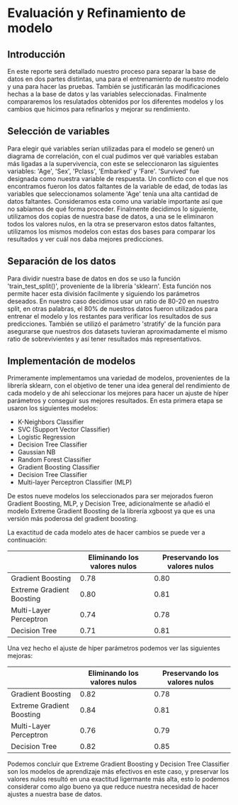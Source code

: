 # Evaluación y Refinamiento de modelo

## Introducción

En este reporte será detallado nuestro proceso para separar la base de datos en dos partes distintas, una para el entrenamiento de nuestro modelo y una para hacer las pruebas. También se justificarán las modificaciones hechas a la base de datos y las variables seleccionadas. Finalmente compararemos los resulatados obtenidos por los diferentes modelos y los cambios que hicimos para refinarlos y mejorar su rendimiento.

## Selección de variables

Para elegir qué variables serían utilizadas para el modelo se generó un diagrama de correlación, con el cual pudimos ver qué variables estaban más ligadas a la supervivencia, con este se seleccionaron las siguientes variables: 'Age', 'Sex', 'Pclass', 'Embarked' y 'Fare'. 'Survived' fue designada como nuestra variable de respuesta. Un conflicto con el que nos encontramos fueron los datos faltantes de la variable de edad, de todas las variables que seleccionamos solamente 'Age' tenía una alta cantidad de datos faltantes. Consideramos esta como una variable importante así que no sabíamos de qué forma proceder. Finalmente decidimos lo siguiente, utilizamos dos copias de nuestra base de datos, a una se le eliminaron todos los valores nulos, en la otra se preservaron estos datos faltantes, utilizamos los mismos modelos con estas dos bases para comparar los resultados y ver cuál nos daba mejores predicciones.

## Separación de los datos

Para dividir nuestra base de datos en dos se uso la función 'train_test_split()', proveniente de la librería 'sklearn'. Esta función nos permite hacer esta división facilmente y siguiendo los parámetros deseados. En nuestro caso decidimos usar un ratio de 80-20 en nuestro split, en otras palabras, el 80% de nuestros datos fueron utilizados para entrenar el modelo y los restantes para verificar los resultados de sus predicciones. También se utilizó el parámetro 'stratify' de la función para asegurarse que nuestros dos datasets tuvieran aproximadamente el mismo ratio de sobrevivientes y así tener resultados más representativos.

## Implementación de modelos

Primeramente implementamos una variedad de modelos, provenientes de la librería sklearn, con el objetivo de tener una idea general del rendimiento de cada modelo y de ahí seleccionar los mejores para hacer un ajuste de híper parámetros y conseguir sus mejores resultados. En esta primera etapa se usaron los siguientes modelos:

- K-Neighbors Classifier
- SVC (Support Vector Classifier)
- Logistic Regression
- Decision Tree Classifier
- Gaussian NB
- Random Forest Classifier
- Gradient Boosting Classifier
- Decision Tree Classifier
- Multi-layer Perceptron Classifier (MLP)

De estos nueve modelos los seleccionados para ser mejorados fueron Gradient Boosting, MLP, y Decision Tree, adicionalmente se añadió el modelo Extreme Gradient Boosting de la librería xgboost ya que es una versión más poderosa del gradient boosting.

La exactitud de cada modelo ates de hacer cambios se puede ver a continuación:

|  | Eliminando los valores nulos  | Preservando los valores nulos |
| ------------- | ------------- | ------------- |
| Gradient Boosting  | 0.78 | 0.80 |
| Extreme Gradient Boosting  | 0.80  | 0.81  |
| Multi-Layer Perceptron  | 0.74  | 0.78  |
| Decision Tree | 0.71  | 0.81  |

Una vez hecho el ajuste de híper parámetros podemos ver las siguientes mejoras:

|  | Eliminando los valores nulos  | Preservando los valores nulos |
| ------------- | ------------- | ------------- |
| Gradient Boosting  | 0.82 | 0.78 |
| Extreme Gradient Boosting  | 0.84  | 0.81  |
| Multi-Layer Perceptron  | 0.76  | 0.79  |
| Decision Tree | 0.82  | 0.85  |

Podemos concluir que Extreme Gradient Boosting y Decision Tree Classifier son los modelos de aprendizaje más efectivos en este caso, y preservar los valores nulos resultó en una exactitud ligermante más alta, esto lo podemos considerar como algo bueno ya que reduce nuestra necesidad de hacer ajustes a nuestra base de datos.



